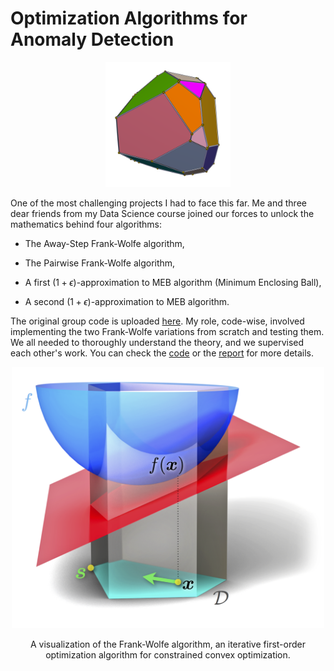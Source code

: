 # Optimization Algorithms for Anomaly Detection

<p align="center">
  <img src="images/optimization.png" alt="" width="200"/>
</p>

One of the most challenging projects I had to face this far. Me and three dear friends from my Data Science course joined our forces to unlock the mathematics behind four algorithms:

- The Away-Step Frank-Wolfe algorithm,

- The Pairwise Frank-Wolfe algorithm,

- A first $(1+\epsilon)$-approximation to MEB algorithm (Minimum Enclosing Ball),

- A second $(1+\epsilon)$-approximation to MEB algorithm.

The original group code is uploaded [here](https://github.com/Optimization-project-exam/Optimization-for-Data-Science-project). My role, code-wise, involved implementing the two Frank-Wolfe variations from scratch and testing them. We all needed to thoroughly understand the theory, and we supervised each other's work. You can check the [code](code.ipynb) or the [report](report.pdf) for more details.

<p align="center">
    <img src="images/fw_visualization.png" alt="" width="500"/>
</p>

<p align="center">A visualization of the Frank-Wolfe algorithm, an iterative first-order optimization algorithm for constrained convex optimization.</p>

